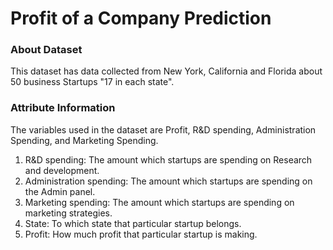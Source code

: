 <h1>Profit of a Company Prediction</h1>

<h3>About Dataset</h3>
This dataset has data collected from New York, California and Florida about 50 business Startups "17 in each state". 
<h3>Attribute Information</h3>
The variables used in the dataset are Profit, R&D spending, Administration Spending, and Marketing Spending.


1. R&D spending: The amount which startups are spending on Research and development.
2. Administration spending: The amount which startups are spending on the Admin panel.
3. Marketing spending: The amount which startups are spending on marketing strategies.
4. State: To which state that particular startup belongs.
5. Profit: How much profit that particular startup is making.
